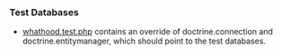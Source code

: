 ### Test Databases

* [whathood.test.php](app/module/Whathood/test/whathood.test.php) contains an override of doctrine.connection and doctrine.entitymanager, which should point to the test databases.

